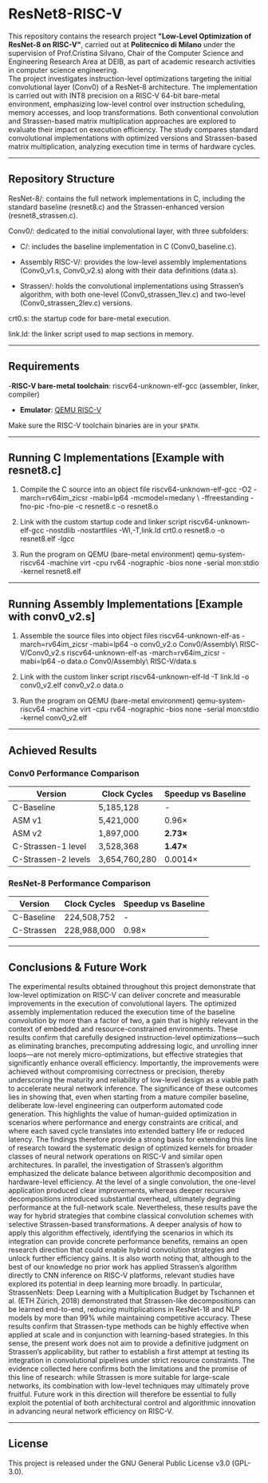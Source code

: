 # ResNet8-RISC-V
This repository contains the research project **"Low-Level Optimization of ResNet-8 on RISC-V"**, carried out at **Politecnico di Milano** under the supervision of Prof.Cristina Silvano, Chair of the Computer Science and Engineering Research Area at DEIB, as part of academic research activities in computer science engineering.  
The project investigates instruction-level optimizations targeting the initial convolutional layer (Conv0) of a ResNet-8 architecture. 
The implementation is carried out with INT8 precision on a RISC-V 64-bit bare-metal environment, emphasizing low-level control over instruction scheduling, memory accesses, and loop transformations. Both conventional convolution and Strassen-based matrix multiplication approaches are explored to evaluate their impact on execution efficiency.
The study compares standard convolutional implementations with optimized versions and Strassen-based matrix multiplication, analyzing execution time in terms of hardware cycles.

---

## Repository Structure
ResNet-8/: contains the full network implementations in C, including the standard baseline (resnet8.c) and the Strassen-enhanced version (resnet8_strassen.c).

Conv0/: dedicated to the initial convolutional layer, with three subfolders:

 - C/: includes the baseline implementation in C (Conv0_baseline.c).

 - Assembly RISC-V/: provides the low-level assembly implementations (Conv0_v1.s, Conv0_v2.s) along with their data definitions (data.s).

 - Strassen/: holds the convolutional implementations using Strassen’s algorithm, with both one-level (Conv0_strassen_1lev.c) and two-level             (Conv0_strassen_2lev.c) versions.

crt0.s: the startup code for bare-metal execution.

link.ld: the linker script used to map sections in memory.

---

## Requirements
-**RISC-V bare-metal toolchain**: riscv64-unknown-elf-gcc (assembler, linker, compiler) 
- **Emulator**: [QEMU RISC-V](https://www.qemu.org/)  

Make sure the RISC-V toolchain binaries are in your `$PATH`.

---

## Running C Implementations [Example with resnet8.c]
 1. Compile the C source into an object file
riscv64-unknown-elf-gcc -O2 -march=rv64im_zicsr -mabi=lp64 -mcmodel=medany \ 
-ffreestanding -fno-pic -fno-pie -c resnet8.c -o resnet8.o

 2. Link with the custom startup code and linker script
riscv64-unknown-elf-gcc -nostdlib -nostartfiles -Wl,-T,link.ld crt0.o resnet8.o -o resnet8.elf -lgcc

 3. Run the program on QEMU (bare-metal environment)
qemu-system-riscv64 -machine virt -cpu rv64 -nographic -bios none -serial mon:stdio -kernel resnet8.elf

---

## Running Assembly Implementations [Example with conv0_v2.s]
 1. Assemble the source files into object files
riscv64-unknown-elf-as -march=rv64im_zicsr -mabi=lp64 -o conv0_v2.o Conv0/Assembly\ RISC-V/Conv0_v2.s
riscv64-unknown-elf-as -march=rv64im_zicsr -mabi=lp64 -o data.o Conv0/Assembly\ RISC-V/data.s

 2. Link with the custom linker script
riscv64-unknown-elf-ld -T link.ld -o conv0_v2.elf conv0_v2.o data.o

 3. Run the program on QEMU (bare-metal environment)
qemu-system-riscv64 -machine virt -cpu rv64 -nographic -bios none -serial mon:stdio -kernel conv0_v2.elf

---

## Achieved Results

### Conv0 Performance Comparison

| Version            | Clock Cycles   | Speedup vs Baseline |
|--------------------|----------------|---------------------|
| C-Baseline         | 5,185,128      | -                   |
| ASM v1             | 5,421,000      | 0.96×               |
| ASM v2             | 1,897,000      | **2.73×**           |
| C-Strassen-1 level | 3,528,368      | **1.47×**           |
| C-Strassen-2 levels| 3,654,760,280  | 0.0014×             |

### ResNet-8 Performance Comparison

| Version     | Clock Cycles   | Speedup vs Baseline |
|-------------|----------------|---------------------|
| C-Baseline  | 224,508,752    | -                   |
| C-Strassen  | 228,988,000    | 0.98×               |
---

## Conclusions & Future Work

The experimental results obtained throughout this project demonstrate that low-level optimization on RISC-V can deliver concrete and measurable improvements in the execution of convolutional layers. The optimized assembly implementation reduced the execution time of the baseline convolution by more than a factor of two, a gain that is highly relevant in the context of embedded and resource-constrained environments. These results confirm that carefully designed instruction-level optimizations—such as eliminating branches, precomputing addressing logic, and unrolling inner loops—are not merely micro-optimizations, but effective strategies that significantly enhance overall efficiency. Importantly, the improvements were achieved without compromising correctness or precision, thereby underscoring the maturity and reliability of low-level design as a viable path to accelerate neural network inference.
The significance of these outcomes lies in showing that, even when starting from a mature compiler baseline, deliberate low-level engineering can outperform automated code generation. This highlights the value of human-guided optimization in scenarios where performance and energy constraints are critical, and where each saved cycle translates into extended battery life or reduced latency. The findings therefore provide a strong basis for extending this line of research toward the systematic design of optimized kernels for broader classes of neural network operations on RISC-V and similar open architectures.
In parallel, the investigation of Strassen’s algorithm emphasized the delicate balance between algorithmic decomposition and hardware-level efficiency. At the level of a single convolution, the one-level application produced clear improvements, whereas deeper recursive decompositions introduced substantial overhead, ultimately degrading performance at the full-network scale. Nevertheless, these results pave the way for hybrid strategies that combine classical convolution schemes with selective Strassen-based transformations. 
A deeper analysis of how to apply this algorithm effectively, identifying the scenarios in which its integration can provide concrete performance benefits, remains an open research direction that could enable hybrid convolution strategies and unlock further efficiency gains.
It is also worth noting that, although to the best of our knowledge no prior work has applied Strassen’s algorithm directly to CNN inference on RISC-V platforms, relevant studies have explored its potential in deep learning more broadly. In particular, StrassenNets: Deep Learning with a Multiplication Budget by Tschannen et al. (ETH Zürich, 2018) demonstrated that Strassen-like decompositions can be learned end-to-end, reducing multiplications in ResNet-18 and NLP models by more than 99% while maintaining competitive accuracy. These results confirm that Strassen-type methods can be highly effective when applied at scale and in conjunction with learning-based strategies.
In this sense, the present work does not aim to provide a definitive judgment on Strassen’s applicability, but rather to establish a first attempt at testing its integration in convolutional pipelines under strict resource constraints. The evidence collected here confirms both the limitations and the promise of this line of research: while Strassen is more suitable for large-scale networks, its combination with low-level techniques may ultimately prove fruitful. Future work in this direction will therefore be essential to fully exploit the potential of both architectural control and algorithmic innovation in advancing neural network efficiency on RISC-V.

---

## License
This project is released under the GNU General Public License v3.0 (GPL-3.0).


